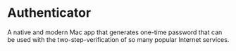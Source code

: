 # Authenticator

A native and modern Mac app that generates one-time password that can be used with the two-step-verification of so many popular Internet services.
